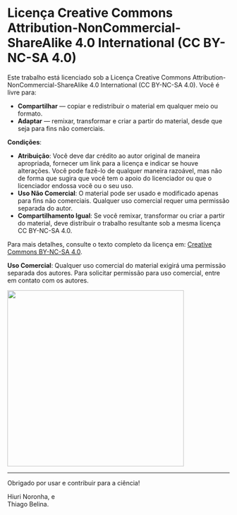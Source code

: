# Licença Creative Commons Attribution-NonCommercial-ShareAlike 4.0 International (CC BY-NC-SA 4.0)

Este trabalho está licenciado sob a Licença Creative Commons Attribution-NonCommercial-ShareAlike 4.0 International (CC BY-NC-SA 4.0). Você é livre para:

- **Compartilhar** — copiar e redistribuir o material em qualquer meio ou formato.
- **Adaptar** — remixar, transformar e criar a partir do material, desde que seja para fins não comerciais.

**Condições**:
- **Atribuição**: Você deve dar crédito ao autor original de maneira apropriada, fornecer um link para a licença e indicar se houve alterações. Você pode fazê-lo de qualquer maneira razoável, mas não de forma que sugira que você tem o apoio do licenciador ou que o licenciador endossa você ou o seu uso.
- **Uso Não Comercial**: O material pode ser usado e modificado apenas para fins não comerciais. Qualquer uso comercial requer uma permissão separada do autor.
- **Compartilhamento Igual**: Se você remixar, transformar ou criar a partir do material, deve distribuir o trabalho resultante sob a mesma licença CC BY-NC-SA 4.0.

Para mais detalhes, consulte o texto completo da licença em: [Creative Commons BY-NC-SA 4.0](https://creativecommons.org/licenses/by-nc-sa/4.0/).

**Uso Comercial**:
Qualquer uso comercial do material exigirá uma permissão separada dos autores. Para solicitar permissão para uso comercial, entre em contato com os autores.

<img src="docs/src/images/Cc-by-nc-sa_icon.svg.png" width="400px" />

---

Obrigado por usar e contribuir para a ciência!  

Hiuri Noronha, e  
Thiago Belina.